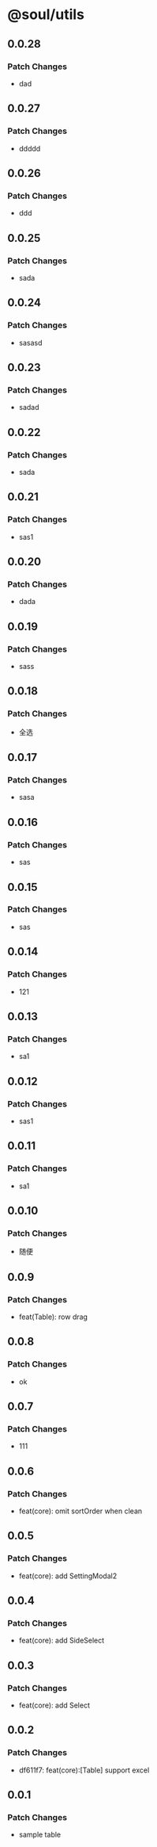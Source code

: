 # @soul/utils

## 0.0.28

### Patch Changes

- dad

## 0.0.27

### Patch Changes

- ddddd

## 0.0.26

### Patch Changes

- ddd

## 0.0.25

### Patch Changes

- sada

## 0.0.24

### Patch Changes

- sasasd

## 0.0.23

### Patch Changes

- sadad

## 0.0.22

### Patch Changes

- sada

## 0.0.21

### Patch Changes

- sas1

## 0.0.20

### Patch Changes

- dada

## 0.0.19

### Patch Changes

- sass

## 0.0.18

### Patch Changes

- 全选

## 0.0.17

### Patch Changes

- sasa

## 0.0.16

### Patch Changes

- sas

## 0.0.15

### Patch Changes

- sas

## 0.0.14

### Patch Changes

- 121

## 0.0.13

### Patch Changes

- sa1

## 0.0.12

### Patch Changes

- sas1

## 0.0.11

### Patch Changes

- sa1

## 0.0.10

### Patch Changes

- 随便

## 0.0.9

### Patch Changes

- feat(Table): row drag

## 0.0.8

### Patch Changes

- ok

## 0.0.7

### Patch Changes

- 111

## 0.0.6

### Patch Changes

- feat(core): omit sortOrder when clean

## 0.0.5

### Patch Changes

- feat(core): add SettingModal2

## 0.0.4

### Patch Changes

- feat(core): add SideSelect

## 0.0.3

### Patch Changes

- feat(core): add Select

## 0.0.2

### Patch Changes

- df611f7: feat(core):[Table] support excel

## 0.0.1

### Patch Changes

- sample table
